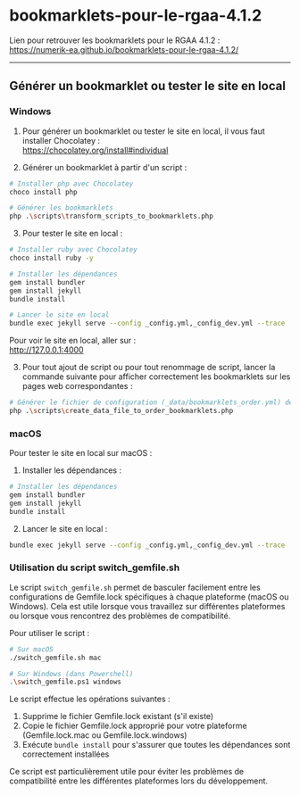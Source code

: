 # bookmarklets-pour-le-rgaa-4.1.2

Lien pour retrouver les bookmarklets pour le RGAA 4.1.2 :  
https://numerik-ea.github.io/bookmarklets-pour-le-rgaa-4.1.2/

---
## Générer un bookmarklet ou tester le site en local

### Windows

1. Pour générer un bookmarklet ou tester le site en local, il vous faut installer Chocolatey :  
https://chocolatey.org/install#individual

2. Générer un bookmarklet à partir d'un script :
```bash
# Installer php avec Chocolatey
choco install php
```

```bash
# Générer les bookmarklets
php .\scripts\transform_scripts_to_bookmarklets.php
```

3. Pour tester le site en local :
```bash
# Installer ruby avec Chocolatey
choco install ruby -y
```

```bash
# Installer les dépendances
gem install bundler
gem install jekyll
bundle install
```

```bash
# Lancer le site en local
bundle exec jekyll serve --config _config.yml,_config_dev.yml --trace
```

Pour voir le site en local, aller sur :  
http://127.0.0.1:4000

3. Pour tout ajout de script ou pour tout renommage de script, lancer la commande suivante pour afficher correctement les bookmarklets sur les pages web correspondantes :
```bash
# Générer le fichier de configuration (_data/bookmarklets_order.yml) des noms de bookmarklets dans l'ordre naturel
php .\scripts\create_data_file_to_order_bookmarklets.php
```

### macOS
Pour tester le site en local sur macOS :

1. Installer les dépendances :
```bash
# Installer les dépendances
gem install bundler
gem install jekyll
bundle install
```

2. Lancer le site en local :
```bash
bundle exec jekyll serve --config _config.yml,_config_dev.yml --trace
```

### Utilisation du script switch_gemfile.sh

Le script `switch_gemfile.sh` permet de basculer facilement entre les configurations de Gemfile.lock spécifiques à chaque plateforme (macOS ou Windows). Cela est utile lorsque vous travaillez sur différentes plateformes ou lorsque vous rencontrez des problèmes de compatibilité.

Pour utiliser le script :

```bash
# Sur macOS
./switch_gemfile.sh mac

# Sur Windows (dans Powershell)
.\switch_gemfile.ps1 windows
```

Le script effectue les opérations suivantes :
1. Supprime le fichier Gemfile.lock existant (s'il existe)
2. Copie le fichier Gemfile.lock approprié pour votre plateforme (Gemfile.lock.mac ou Gemfile.lock.windows)
3. Exécute `bundle install` pour s'assurer que toutes les dépendances sont correctement installées

Ce script est particulièrement utile pour éviter les problèmes de compatibilité entre les différentes plateformes lors du développement.

